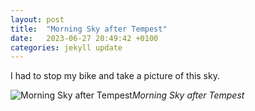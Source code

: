 ```yaml
---
layout: post
title:  "Morning Sky after Tempest"
date:   2023-06-27 20:49:42 +0100
categories: jekyll update
---
```


I had to stop my bike and take a picture of this sky.


![Morning Sky after Tempest](https://lh3.googleusercontent.com/pw/AIL4fc-BNQBYc7XL3uDycGBsT3Ss6wAVjJFdQ8j5twVVut3z4uDZTnzFj3uKC_7AshumyU-oa26Q7HjQ8rTbupjM143J196Ik-76OwPKU1UspA4_dnsRkmQ=w2400)*Morning Sky after Tempest*&nbsp;



[jekyll-docs]: https://jekyllrb.com/docs/home
[jekyll-gh]:   https://github.com/jekyll/jekyll
[jekyll-talk]: https://talk.jekyllrb.com/


